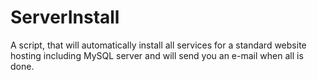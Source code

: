 # ServerInstall
A script, that will automatically install all services for a standard website hosting including MySQL server and will send you an e-mail when all is done.
